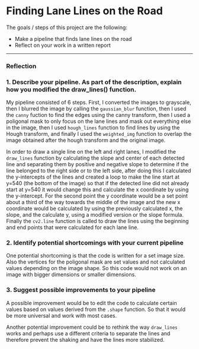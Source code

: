 # **Finding Lane Lines on the Road**

The goals / steps of this project are the following:
* Make a pipeline that finds lane lines on the road
* Reflect on your work in a written report

---

### Reflection

### 1. Describe your pipeline. As part of the description, explain how you modified the draw_lines() function.

My pipeline consisted of 6 steps. First, I converted the images to grayscale, then I blurred the image by calling the `gaussian_blur` function, then I used the `canny` fuction to find the edges using the canny transform, then I used a poligonal mask to only focus on the lane lines and mask out everything else in the image, then I used `hough_lines` function to find lines by using the Hough transform, and finally I used the `weighted_img` function to overlap the image obtained after the hough transform and the original image.

In order to draw a single line on the left and right lanes, I modified the `draw_lines` function by calculating the slope and center of each detected line and separating them by positive and negative slope to determine if the line belonged to the right side or to the left side, after doing this I calculated the y-intercepts of the lines and created a loop to make the line start at y=540 (the bottom of the image) so that if the detected line did not already start at y=540 it would change this and calculate the x coordinate by using the y-intercept. For the second point the y coordinate would be a set point about a third of the way towards the middle of the image and the new x coordinate would be calculated by using the previously calculated x, the slope, and the calculate y, using a modified version or the slope formula. Finally the `cv2.line` function is called to draw the lines using the beginning and end points that were calculated for each lane line.


### 2. Identify potential shortcomings with your current pipeline


One potential shortcoming is that the code is written for a set image size. Also the vertices for the poligonal mask are set values and not calculated values depending on the image shape. So this code would not work on an image with bigger dimensions or smaller dimensions.


### 3. Suggest possible improvements to your pipeline

A possible improvement would be to edit the code to calculate certain values based on values derived from the `.shape` function. So that it would be more universal and work with most cases.

Another potential improvement could be to rethink the way `draw_lines` works and perhaps use a different criteria to separate the lines and therefore prevent the shaking and have the lines more stabilized.